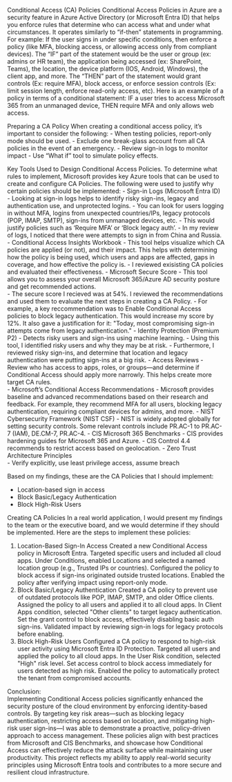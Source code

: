 Conditional Access (CA) Policies 
  Conditional Access Policies in Azure are a security feature in Azure Active Directory (or Microsoft Entra ID) that helps you enforce rules that determine who can access what and under what circumstances. 
  It operates similarly to “if-then” statements in programming. For example: If the user signs in under specific conditions, then enforce a policy (like MFA, blocking access, or allowing access only from compliant devices).
  The “IF” part of the statement would be the user or group (ex: admins or HR team), the application being accessed (ex: SharePoint, Teams), the location, the device platform (IOS, Android, Windows), the client app, and more. 
  The “THEN” part of the statement would grant controls (Ex: require MFA), block access, or enforce session controls (Ex: limit session length, enforce read-only access, etc). 
  Here is an example of a policy in terms of a conditional statement: IF a user tries to access Microsoft 365 from an unmanaged device, THEN require MFA and only allows web access. 

Preparing a CA Policy
  When creating a conditional access policy, it’s important to consider the following: 
    - When testing policies, report-only mode should be used. 
    - Exclude one break-glass account from all CA policies in the event of an emergency. 
    - Review sign-in logs to monitor impact 
    - Use “What if” tool to simulate policy effects. 

  Key Tools Used to Design Conditional Access Policies.
    To determine what rules to implement, Microsoft provides key Azure tools that can be used to create and configure CA Policies.
    The following were used to justify why certain policies should be implemented: 
    - Sign-in Logs (Microsoft Entra ID) 
      - Looking at sign-in logs helps to identify risky sign-ins, legacy and authentication use, and unprotected logins. 
      - You can look for users logging in without MFA, logins from unexpected countries/IPs, legacy protocols (POP, IMAP, SMTP), sign-ins from unmanaged devices, etc. 
      - This would justify policies such as ‘Require MFA’ or ‘Block legacy auth’. 
      - In my review of logs, I noticed that there were attempts to sign in from China and Russia.
    - Conditional Access Insights Workbook 
      - This tool helps visualize which CA policies are applied (or not), and their impact. This helps with determining how the policy is being used, which users and apps are affected, gaps in coverage, and how effective the policy is.
      - I reviewed exisisting CA policies and evaluated their effectiveness.
    - Microsoft Secure Score 
      - This tool allows you to assess your overall Microsoft 365/Azure AD security posture and get recommended actions.  
      - The secure score I recieved was at 54%. I reviewed the recommendations and used them to evaluate the next steps in creating a CA Policy.
        - For example, a key reccommendation was to Enable Conditional Access policies to block legacy authentication. This would increase my score by 12%. It also gave a justification for it: "Today, most compromising sign-in attempts come from legacy authentication."
    - Identity Protection (Premium P2) 
      - Detects risky users and sign-ins using machine learning. 
      - Using this tool, I identified risky users and why they may be at risk.
      - Furthermore, I reviewed risky sign-ins, and determine that location and legacy authentication were putting sign-ins at a big risk.
    - Access Reviews 
      - Review who has access to apps, roles, or groups—and determine if Conditional Access should apply more narrowly. This helps create more target CA rules.  
    - Microsoft’s Conditional Access Recommendations 
      - Microsoft provides baseline and advanced recommendations based on their research and feedback. For example, they recommend MFA for all users, blocking legacy authentication, requiring compliant devices for admins, and more. 
    - NIST Cybersecurity Framework (NIST CSF) 
      - NIST is widely adopted globally for setting security controls. Some relevant controls include PR.AC-1 to PR.AC-7 (IAM), DE.CM-7, PR.AC-4. 
    - CIS Microsoft 365 Benchmarks 
      - CIS provides hardening guides for Microsoft 365 and Azure.
      - CIS Control 4.4 recommends to restrict access based on geolocation.
    - Zero Trust Architecture Principles  
      - Verify explicitly, use least privilege access, assume breach 

Based on my findings, these are the CA Policies that I should implement:
  - Location-based sign in access
  - Block Basic/Legacy Authentication 
  - Block High-Risk Users

Creating CA Policies
  In a real world application, I would present my findings to the team or the executive board, and we would determine if they should be implemented. Here are the steps to implement these policies:
  1. Location-Based Sign-In Access
    Created a new Conditional Access policy in Microsoft Entra.
    Targeted specific users and included all cloud apps.
    Under Conditions, enabled Locations and selected a named location group (e.g., Trusted IPs or countries).
    Configured the policy to block access if sign-ins originated outside trusted locations.
    Enabled the policy after verifying impact using report-only mode.
2. Block Basic/Legacy Authentication
  Created a CA policy to prevent use of outdated protocols like POP, IMAP, SMTP, and older Office clients.
  Assigned the policy to all users and applied it to all cloud apps.
  In Client Apps condition, selected "Other clients" to target legacy authentication.
  Set the grant control to block access, effectively disabling basic auth sign-ins.
  Validated impact by reviewing sign-in logs for legacy protocols before enabling.
3. Block High-Risk Users
  Configured a CA policy to respond to high-risk user activity using Microsoft Entra ID Protection.
  Targeted all users and applied the policy to all cloud apps.
  In the User Risk condition, selected "High" risk level.
  Set access control to block access immediately for users detected as high risk.
  Enabled the policy to automatically protect the tenant from compromised accounts.

Conclusion:  
Implementing Conditional Access policies significantly enhanced the security posture of the cloud environment by enforcing identity-based controls. 
By targeting key risk areas—such as blocking legacy authentication, restricting access based on location, and mitigating high-risk user sign-ins—I was able to demonstrate a proactive, policy-driven approach to access management. 
These policies align with best practices from Microsoft and CIS Benchmarks, and showcase how Conditional Access can effectively reduce the attack surface while maintaining user productivity. 
This project reflects my ability to apply real-world security principles using Microsoft Entra tools and contributes to a more secure and resilient cloud infrastructure.
